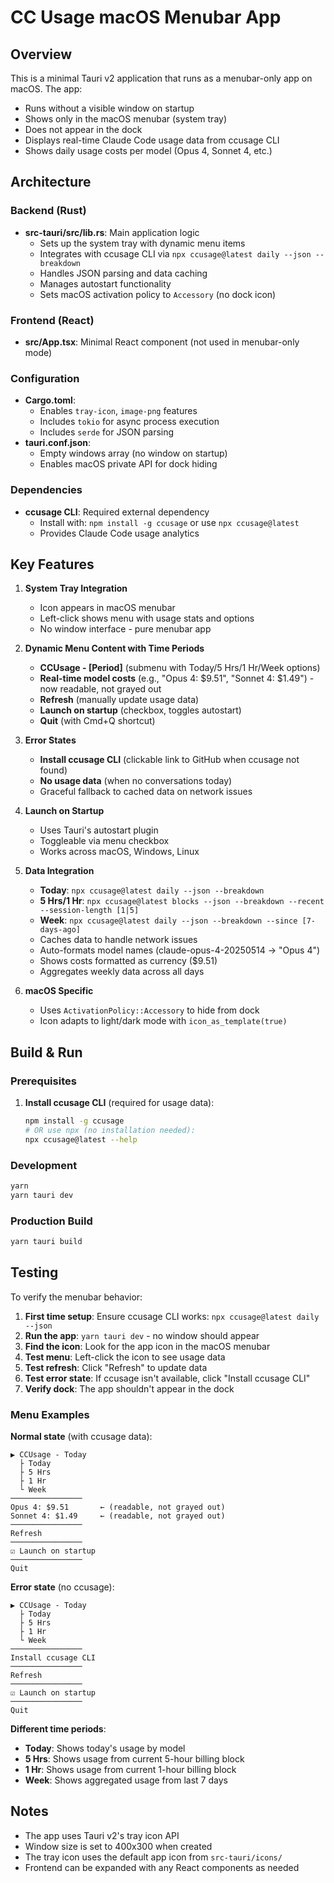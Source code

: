 # CC Usage macOS Menubar App

## Overview

This is a minimal Tauri v2 application that runs as a menubar-only app on macOS. The app:
- Runs without a visible window on startup
- Shows only in the macOS menubar (system tray)
- Does not appear in the dock
- Displays real-time Claude Code usage data from ccusage CLI
- Shows daily usage costs per model (Opus 4, Sonnet 4, etc.)

## Architecture

### Backend (Rust)
- **src-tauri/src/lib.rs**: Main application logic
  - Sets up the system tray with dynamic menu items
  - Integrates with ccusage CLI via `npx ccusage@latest daily --json --breakdown`
  - Handles JSON parsing and data caching
  - Manages autostart functionality
  - Sets macOS activation policy to `Accessory` (no dock icon)

### Frontend (React)
- **src/App.tsx**: Minimal React component (not used in menubar-only mode)

### Configuration
- **Cargo.toml**: 
  - Enables `tray-icon`, `image-png` features
  - Includes `tokio` for async process execution
  - Includes `serde` for JSON parsing
- **tauri.conf.json**: 
  - Empty windows array (no window on startup)
  - Enables macOS private API for dock hiding

### Dependencies
- **ccusage CLI**: Required external dependency
  - Install with: `npm install -g ccusage` or use `npx ccusage@latest`
  - Provides Claude Code usage analytics

## Key Features

1. **System Tray Integration**
   - Icon appears in macOS menubar
   - Left-click shows menu with usage stats and options
   - No window interface - pure menubar app

2. **Dynamic Menu Content with Time Periods**
   - **CCUsage - [Period]** (submenu with Today/5 Hrs/1 Hr/Week options)
   - **Real-time model costs** (e.g., "Opus 4: $9.51", "Sonnet 4: $1.49") - now readable, not grayed out
   - **Refresh** (manually update usage data)
   - **Launch on startup** (checkbox, toggles autostart)
   - **Quit** (with Cmd+Q shortcut)

3. **Error States**
   - **Install ccusage CLI** (clickable link to GitHub when ccusage not found)
   - **No usage data** (when no conversations today)
   - Graceful fallback to cached data on network issues

4. **Launch on Startup**
   - Uses Tauri's autostart plugin
   - Toggleable via menu checkbox
   - Works across macOS, Windows, Linux

5. **Data Integration**
   - **Today**: `npx ccusage@latest daily --json --breakdown`
   - **5 Hrs/1 Hr**: `npx ccusage@latest blocks --json --breakdown --recent --session-length [1|5]`
   - **Week**: `npx ccusage@latest daily --json --breakdown --since [7-days-ago]`
   - Caches data to handle network issues
   - Auto-formats model names (claude-opus-4-20250514 → "Opus 4")
   - Shows costs formatted as currency ($9.51)
   - Aggregates weekly data across all days

6. **macOS Specific**
   - Uses `ActivationPolicy::Accessory` to hide from dock
   - Icon adapts to light/dark mode with `icon_as_template(true)`

## Build & Run

### Prerequisites
1. **Install ccusage CLI** (required for usage data):
   ```bash
   npm install -g ccusage
   # OR use npx (no installation needed):
   npx ccusage@latest --help
   ```

### Development
```bash
yarn
yarn tauri dev
```

### Production Build
```bash
yarn tauri build
```

## Testing

To verify the menubar behavior:
1. **First time setup**: Ensure ccusage CLI works: `npx ccusage@latest daily --json`
2. **Run the app**: `yarn tauri dev` - no window should appear
3. **Find the icon**: Look for the app icon in the macOS menubar
4. **Test menu**: Left-click the icon to see usage data
5. **Test refresh**: Click "Refresh" to update data
6. **Test error state**: If ccusage isn't available, click "Install ccusage CLI"
7. **Verify dock**: The app shouldn't appear in the dock

### Menu Examples

**Normal state** (with ccusage data):
```
▶ CCUsage - Today
  ├ Today
  ├ 5 Hrs  
  ├ 1 Hr
  └ Week
────────────────
Opus 4: $9.51       ← (readable, not grayed out)
Sonnet 4: $1.49     ← (readable, not grayed out)
────────────────
Refresh
────────────────
☑ Launch on startup
────────────────
Quit
```

**Error state** (no ccusage):
```
▶ CCUsage - Today
  ├ Today
  ├ 5 Hrs
  ├ 1 Hr
  └ Week
────────────────
Install ccusage CLI
────────────────
Refresh
────────────────
☑ Launch on startup
────────────────
Quit
```

**Different time periods**:
- **Today**: Shows today's usage by model
- **5 Hrs**: Shows usage from current 5-hour billing block  
- **1 Hr**: Shows usage from current 1-hour billing block
- **Week**: Shows aggregated usage from last 7 days

## Notes

- The app uses Tauri v2's tray icon API
- Window size is set to 400x300 when created
- The tray icon uses the default app icon from `src-tauri/icons/`
- Frontend can be expanded with any React components as needed